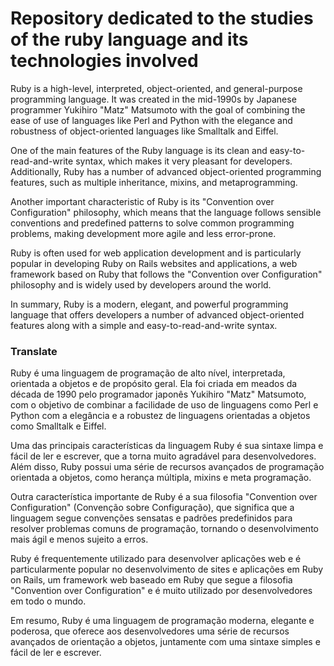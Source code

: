 # Repository dedicated to the studies of the ruby ​​language and its technologies involved

Ruby is a high-level, interpreted, object-oriented, and general-purpose programming language. It was created in the mid-1990s by Japanese programmer Yukihiro "Matz" Matsumoto with the goal of combining the ease of use of languages like Perl and Python with the elegance and robustness of object-oriented languages like Smalltalk and Eiffel.

One of the main features of the Ruby language is its clean and easy-to-read-and-write syntax, which makes it very pleasant for developers. Additionally, Ruby has a number of advanced object-oriented programming features, such as multiple inheritance, mixins, and metaprogramming.

Another important characteristic of Ruby is its "Convention over Configuration" philosophy, which means that the language follows sensible conventions and predefined patterns to solve common programming problems, making development more agile and less error-prone.

Ruby is often used for web application development and is particularly popular in developing Ruby on Rails websites and applications, a web framework based on Ruby that follows the "Convention over Configuration" philosophy and is widely used by developers around the world.

In summary, Ruby is a modern, elegant, and powerful programming language that offers developers a number of advanced object-oriented features along with a simple and easy-to-read-and-write syntax.

### Translate

Ruby é uma linguagem de programação de alto nível, interpretada, orientada a objetos e de propósito geral. Ela foi criada em meados da década de 1990 pelo programador japonês Yukihiro "Matz" Matsumoto, com o objetivo de combinar a facilidade de uso de linguagens como Perl e Python com a elegância e a robustez de linguagens orientadas a objetos como Smalltalk e Eiffel.

Uma das principais características da linguagem Ruby é sua sintaxe limpa e fácil de ler e escrever, que a torna muito agradável para desenvolvedores. Além disso, Ruby possui uma série de recursos avançados de programação orientada a objetos, como herança múltipla, mixins e meta programação.

Outra característica importante de Ruby é a sua filosofia "Convention over Configuration" (Convenção sobre Configuração), que significa que a linguagem segue convenções sensatas e padrões predefinidos para resolver problemas comuns de programação, tornando o desenvolvimento mais ágil e menos sujeito a erros.

Ruby é frequentemente utilizado para desenvolver aplicações web e é particularmente popular no desenvolvimento de sites e aplicações em Ruby on Rails, um framework web baseado em Ruby que segue a filosofia "Convention over Configuration" e é muito utilizado por desenvolvedores em todo o mundo.

Em resumo, Ruby é uma linguagem de programação moderna, elegante e poderosa, que oferece aos desenvolvedores uma série de recursos avançados de orientação a objetos, juntamente com uma sintaxe simples e fácil de ler e escrever.

